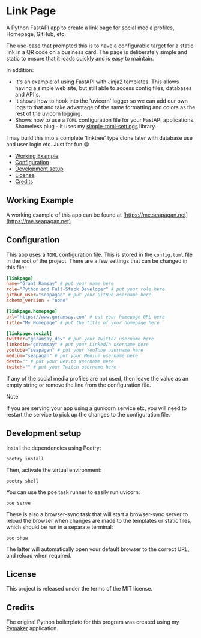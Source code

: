 # Link Page <!-- omit in toc -->

A Python FastAPI app to create a link page for social media profiles, Homepage,
GitHub, etc.

The use-case that prompted this is to have a configurable target for a static
link in a QR code on a business card. The page is deliberately simple and static
to ensure that it loads quickly and is easy to maintain.

In addition:

- It's an example of using FastAPI with Jinja2 templates. This allows having
a simple web site, but still able to access config files, databases and API's.
- It shows how to hook into the 'uvicorn' logger so we can add our own logs to
that and take advantage of the same formatting and colors as the rest of the
uvicorn logging.
- Shows how to use a `TOML` configuration file for your FastAPI applications.
Shameless plug - it uses my
[simple-toml-settings](https://github.com/seapagan/simple-toml-settings)
library.

I may build this into a complete 'linktree' type clone later with database use
and user login etc. Just for fun :grin:

<!-- vim-markdown-toc GFM -->

- [Working Example](#working-example)
- [Configuration](#configuration)
- [Development setup](#development-setup)
- [License](#license)
- [Credits](#credits)

<!-- vim-markdown-toc -->

## Working Example

A working example of this app can be found at
[https://me.seapagan.net](https://me.seapagan.net).

## Configuration

This app uses a `TOML` configuration file. This is stored in the `config.toml`
file in the root of the project. There are a few settings that can be changed
in this file:

```toml
[linkpage]
name="Grant Ramsay" # put your name here
role="Python and Full-Stack Developer" # put your role here
github_user="seapagan" # put your GitHub username here
schema_version = "none"

[linkpage.homepage]
url="https://www.gnramsay.com" # put your homepage URL here
title="My Homepage" # put the title of your homepage here

[linkpage.social]
twitter="gnramsay_dev" # put your Twitter username here
linkedin="gnramsay" # put your LinkedIn username here
youtube="seapagan" # put your YouTube username here
medium="seapagan" # put your Medium username here
devto="" # put your Dev.to username here
twitch="" # put your Twitch username here
```

If any of the social media profiles are not used, then leave the value as an
empty string or remove the line from the configuration file.

> [!NOTE]
> If you are serving your app using a gunicorn service etc, you will need to
restart the service to pick up the changes to the configuration file.

## Development setup

Install the dependencies using Poetry:

```console
poetry install
```

Then, activate the virtual environment:

```console
poetry shell
```

You can use the poe task runner to easily run uvicorn:

```console
poe serve
```

These is also a browser-sync task that will start a browser-sync server to
reload the browser when changes are made to the templates or static files,
which should be run in a separate terminal:

```console
poe show
```

The latter will automatically open your default browser to the correct URL, and
reload when required.

## License

This project is released under the terms of the MIT license.

## Credits

The original Python boilerplate for this program was created using my
[Pymaker](https://github.com/seapagan/py-maker) application.

